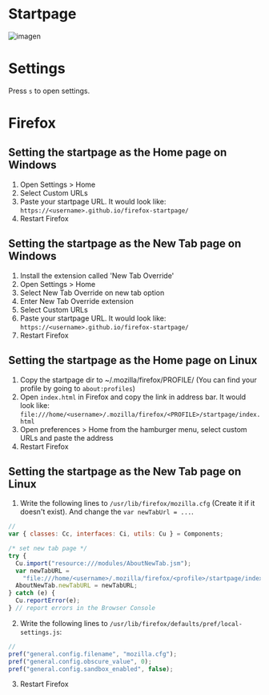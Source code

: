 # Startpage

![imagen](https://github.com/angelmora2004/firefox-startpage/assets/105449326/5ec33cae-80fc-48d7-bff4-91cf4975470f)

# Settings

Press `s` to open settings.

# Firefox

## Setting the startpage as the Home page on Windows
1. Open Settings > Home
2. Select Custom URLs
3. Paste your startpage URL. It would look like: `https://<username>.github.io/firefox-startpage/`
4. Restart Firefox

## Setting the startpage as the New Tab page on Windows
1. Install the extension called 'New Tab Override'
2. Open Settings > Home
3. Select New Tab Override on new tab option
4. Enter New Tab Override extension
5. Select Custom URLs
6. Paste your startpage URL. It would look like: `https://<username>.github.io/firefox-startpage/`
7. Restart Firefox  

## Setting the startpage as the Home page on Linux

1. Copy the startpage dir to ~/.mozilla/firefox/PROFILE/ (You can find your profile by going to `about:profiles`)
2. Open `index.html` in Firefox and copy the link in address bar. It would look like: `file:///home/<username>/.mozilla/firefox/<PROFILE>/startpage/index.html`
3. Open preferences > Home from the hamburger menu, select custom URLs and paste the address
4. Restart Firefox

## Setting the startpage as the New Tab page on Linux

1. Write the following lines to `/usr/lib/firefox/mozilla.cfg` (Create it if it doesn't exist). And change the `var newTabUrl = ...`.

```javascript
//
var { classes: Cc, interfaces: Ci, utils: Cu } = Components;

/* set new tab page */
try {
  Cu.import("resource:///modules/AboutNewTab.jsm");
  var newTabURL =
    "file:///home/<username>/.mozilla/firefox/<profile>/startpage/index.html";
  AboutNewTab.newTabURL = newTabURL;
} catch (e) {
  Cu.reportError(e);
} // report errors in the Browser Console
```

2. Write the following lines to `/usr/lib/firefox/defaults/pref/local-settings.js`:

```javascript
//
pref("general.config.filename", "mozilla.cfg");
pref("general.config.obscure_value", 0);
pref("general.config.sandbox_enabled", false);
```

3. Restart Firefox

<!-- credits to aman333nolawz  
